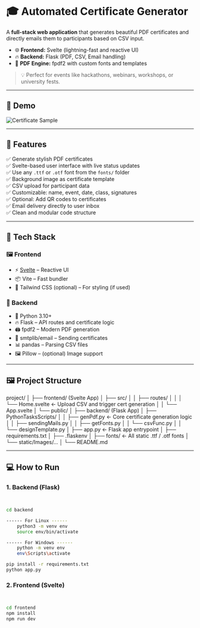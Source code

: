 # 🎓 Automated Certificate Generator

A **full-stack web application** that generates beautiful PDF certificates and directly emails them to participants based on CSV input.

- 🌐 **Frontend:** Svelte (lightning-fast and reactive UI)
- 🔥 **Backend:** Flask (PDF, CSV, Email handling)
- 🧾 **PDF Engine:** fpdf2 with custom fonts and templates

> 💡 Perfect for events like hackathons, webinars, workshops, or university fests.

---

## 📸 Demo

![Certificate Sample](./static/demo/CertificateSample.png)

---

## 🚀 Features

✅ Generate stylish PDF certificates  
✅ Svelte-based user interface with live status updates  
✅ Use any `.ttf` or `.otf` font from the `fonts/` folder  
✅ Background image as certificate template  
✅ CSV upload for participant data  
✅ Customizable: name, event, date, class, signatures  
✅ Optional: Add QR codes to certificates  
✅ Email delivery directly to user inbox  
✅ Clean and modular code structure

---

## 🧰 Tech Stack

### 🖼 Frontend
- ⚡️ [Svelte](https://svelte.dev/) – Reactive UI
- 📦 Vite – Fast bundler
- 🎨 Tailwind CSS (optional) – For styling (if used)

### 🧠 Backend
- 🐍 Python 3.10+
- 🔥 Flask – API routes and certificate logic
- 🖨 fpdf2 – Modern PDF generation
- 📧 smtplib/email – Sending certificates
- 📊 pandas – Parsing CSV files
- 🖼️ Pillow – (optional) Image support

---

## 🖼 Project Structure

project/
│
├── frontend/ (Svelte App)
│ ├── src/
│ │ ├── routes/
│ │ │ └── Home.svelte ← Upload CSV and trigger cert generation
│ │ └── App.svelte
│ └── public/
│
├── backend/ (Flask App)
│ ├── PythonTasksScripts/
│ │ ├── genPdf.py ← Core certificate generation logic
│ │ ├── sendingMails.py
│ │ ├── getFonts.py
│ │ └── csvFunc.py
│ │ └── designTemplate.py
│ ├── app.py ← Flask app entrypoint
│ ├── requirements.txt
│ ├── .flaskenv 
│ ├── fonts/ ← All static .ttf / .otf fonts
│ └── static/Images/...
│
└── README.md







---

## 💻 How to Run

### 1. Backend (Flask)

```bash


cd backend

------ For Linux ------
    python3 -m venv env
    source env/bin/activate

------ For Windows ------
    python -m venv env
    env\Scripts\activate

pip install -r requirements.txt
python app.py

```



### 2. Frontend (Svelte)

```bash


cd frontend
npm install
npm run dev

```


